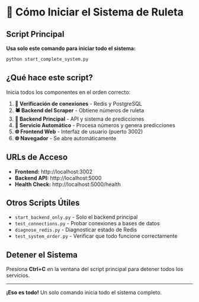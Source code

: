 # 🚀 Cómo Iniciar el Sistema de Ruleta

## Script Principal

**Usa solo este comando para iniciar todo el sistema:**

```bash
python start_complete_system.py
```

## ¿Qué hace este script?

Inicia todos los componentes en el orden correcto:

1. **🔌 Verificación de conexiones** - Redis y PostgreSQL
2. **🕷️ Backend del Scraper** - Obtiene números de ruleta
3. **🧠 Backend Principal** - API y sistema de predicciones  
4. **🤖 Servicio Automático** - Procesa números y genera predicciones
5. **🌐 Frontend Web** - Interfaz de usuario (puerto 3002)
6. **🌐 Navegador** - Se abre automáticamente

## URLs de Acceso

- **Frontend:** http://localhost:3002
- **Backend API:** http://localhost:5000
- **Health Check:** http://localhost:5000/health

## Otros Scripts Útiles

- `start_backend_only.py` - Solo el backend principal
- `test_connections.py` - Probar conexiones a bases de datos
- `diagnose_redis.py` - Diagnosticar estado de Redis
- `test_system_order.py` - Verificar que todo funcione correctamente

## Detener el Sistema

Presiona **Ctrl+C** en la ventana del script principal para detener todos los servicios.

---

**¡Eso es todo!** Un solo comando inicia todo el sistema completo.